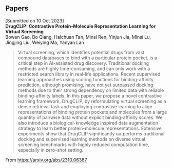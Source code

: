 ## Papers
[Submitted on 10 Oct 2023]\
**DrugCLIP: Contrastive Protein-Molecule Representation Learning for Virtual Screening**\
Bowen Gao, Bo Qiang, Haichuan Tan, Minsi Ren, Yinjun Jia, Minsi Lu, Jingjing Liu, Weiying Ma, Yanyan Lan
>Virtual screening, which identifies potential drugs from vast compound databases to bind with a particular protein pocket, is a critical step in AI-assisted drug discovery. Traditional docking methods are highly time-consuming, and can only work with a restricted search library in real-life applications. Recent supervised learning approaches using scoring functions for binding-affinity prediction, although promising, have not yet surpassed docking methods due to their strong dependency on limited data with reliable binding-affinity labels. In this paper, we propose a novel contrastive learning framework, DrugCLIP, by reformulating virtual screening as a dense retrieval task and employing contrastive learning to align representations of binding protein pockets and molecules from a large quantity of pairwise data without explicit binding-affinity scores. We also introduce a biological-knowledge inspired data augmentation strategy to learn better protein-molecule representations. Extensive experiments show that DrugCLIP significantly outperforms traditional docking and supervised learning methods on diverse virtual screening benchmarks with highly reduced computation time, especially in zero-shot setting.

From <https://arxiv.org/abs/2310.06367> 


